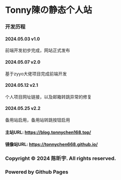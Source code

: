 # Tonny陳の静态个人站
### 开发历程
#### 2024.05.03 v1.0
前端开发初步完成，网站正式发布
#### 2024.05.07 v2.0
基于zyyo大佬项目完成前端开发
#### 2024.05.12 v2.1
个人项目网址链接，以及邮箱转跳异常的修复
#### 2024.05.25 v2.2
备用站启用，备用站转跳按钮启用
#### 主站URL: https://blog.tonnychen168.top/
#### 镜像站URL: https://tonnychen668.github.io/
### Copyright © 2024 陈昕宇. All rights reserved.
### Powered by Github Pages
